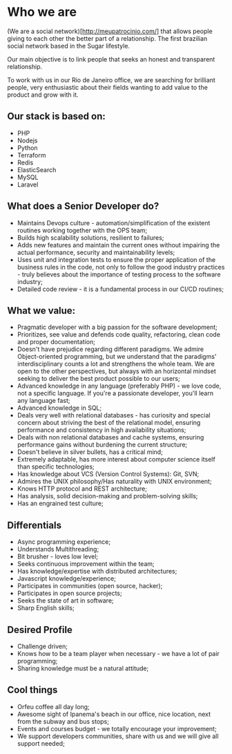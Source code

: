 # Who we are
(We are a social network)[http://meupatrocinio.com/] that allows people giving to each other the better part of a relationship. The first brazilian social network based in the Sugar lifestyle.

Our main objective is to link people that seeks an honest and transparent relationship.

To work with us in our Rio de Janeiro office, we are searching for brilliant people, very enthusiastic about their fields wanting to add value to the product and grow with it.

## Our stack is based on:
- PHP
- Nodejs
- Python
- Terraform
- Redis
- ElasticSearch
- MySQL
- Laravel


## What does a Senior Developer do?
- Maintains Devops culture - automation/simplification of the existent routines working together with the OPS team; 
- Builds high scalability solutions, resilient to failures;
- Adds new features and maintain the current ones without impairing the actual performance, security and maintainability levels; 
- Uses unit and integration tests to ensure the proper application of the business rules in the code, not only to follow the good industry practices - truly believes about the importance of testing process to the software industry;
- Detailed code review - it is a fundamental process in our CI/CD routines;


## What we value:
- Pragmatic developer with a big passion for the software development;
- Prioritizes, see value and defends code quality, refactoring, clean code and proper documentation;
- Doesn't have prejudice regarding different paradigms. We admire Object-oriented programming, but we understand that the paradigms' interdisciplinary counts a lot and strengthens the whole team. We are open to the other perspectives, but always with an horizontal mindset seeking to deliver the best product possible to our users;
- Advanced knowledge in any language (preferably PHP) - we love code, not a specific language. If you're a passionate developer, you'll learn any language fast;
- Advanced knowledge in SQL;
- Deals very well with relational databases - has curiosity and special concern about striving the best of the relational model, ensuring performance and consistency in high availability situations;
- Deals with non relational databases and cache systems, ensuring performance gains without burdening the current structure;
- Doesn't believe in silver bullets, has a critical mind;
- Extremely adaptable, has more interest about computer science itself than specific technologies;
- Has knowledge about VCS (Version Control Systems): Git, SVN;
- Admires the UNIX philosophy/Has naturality with UNIX environment;
- Knows HTTP protocol and REST architecture;
- Has analysis, solid decision-making and problem-solving skills;
- Has an engrained test culture;


## Differentials
- Async programming experience;
- Understands Multithreading;
- Bit brusher - loves low level; 
- Seeks continuous improvement within the team;
- Has knowledge/expertise with distributed architectures;
- Javascript knowledge/experience;
- Participates in communities (open source, hacker);
- Participates in open source projects;
- Seeks the state of art in software;
- Sharp English skills;


## Desired Profile
- Challenge driven;
- Knows how to be a team player when necessary - we have a lot of pair programming;
- Sharing knowledge must be a natural attitude;


## Cool things
- Orfeu coffee all day long;
- Awesome sight of Ipanema's beach in our office, nice location, next from the subway and bus stops;
- Events and courses budget - we totally encourage your improvement;
- We support developers communities, share with us and we will give all support needed;
